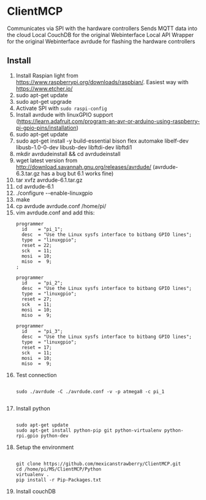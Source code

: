 # ClientMCP

Communicates via SPI with the hardware controllers 
Sends MQTT data into the cloud
Local CouchDB for the original Webinterface
Local API Wrapper for the original Webinterface
avrdude for flashing the hardware controllers

## Install

1. Install Raspian light from https://www.raspberrypi.org/downloads/raspbian/. Easiest way with https://www.etcher.io/
  1. sudo apt-get update
  2. sudo apt-get upgrade
2. Activate SPI with `sudo raspi-config`
3. Install avrdude with linuxGPIO support (https://learn.adafruit.com/program-an-avr-or-arduino-using-raspberry-pi-gpio-pins/installation)
  1. sudo apt-get update
  2. sudo apt-get install -y build-essential bison flex automake libelf-dev libusb-1.0-0-dev libusb-dev libftdi-dev libftdi1
  3. mkdir avrdudeinstall && cd avrdudeinstall
  4. wget latest version from http://download.savannah.gnu.org/releases/avrdude/   (avrdude-6.3.tar.gz has a bug but 6.1 works fine) 
  5. tar xvfz avrdude-6.1.tar.gz
  6. cd avrdude-6.1
  7. ./configure --enable-linuxgpio
  8. make
  9. cp avrdude avrdude.conf /home/pi/
  10. vim avrdude.conf and add this:
      ```
      programmer
        id    = "pi_1";
        desc  = "Use the Linux sysfs interface to bitbang GPIO lines";
        type  = "linuxgpio";
        reset = 22;
        sck   = 11;
        mosi  = 10;
        miso  =  9;
      ;

      programmer
        id    = "pi_2";
        desc  = "Use the Linux sysfs interface to bitbang GPIO lines";
        type  = "linuxgpio";
        reset = 27;
        sck   = 11;
        mosi  = 10;
        miso  =  9;
      
      programmer
        id    = "pi_3";
        desc  = "Use the Linux sysfs interface to bitbang GPIO lines";
        type  = "linuxgpio";
        reset = 17;
        sck   = 11;
        mosi  = 10;
        miso  =  9;
       ```
  11. Test connection 
      ```
    
      sudo ./avrdude -C ./avrdude.conf -v -p atmega8 -c pi_1
    
      ```
4. Install python
    ```
    
    sudo apt-get update
    sudo apt-get install python-pip git python-virtualenv python-rpi.gpio python-dev
    
    ```
5. Setup the environment
   ```
   
   git clone https://github.com/mexicanstrawberry/ClientMCP.git
   cd /home/pi/MS/ClientMCP/Python
   virtualenv .
   pip install -r Pip-Packages.txt
   
   ```
9. Install couchDB



